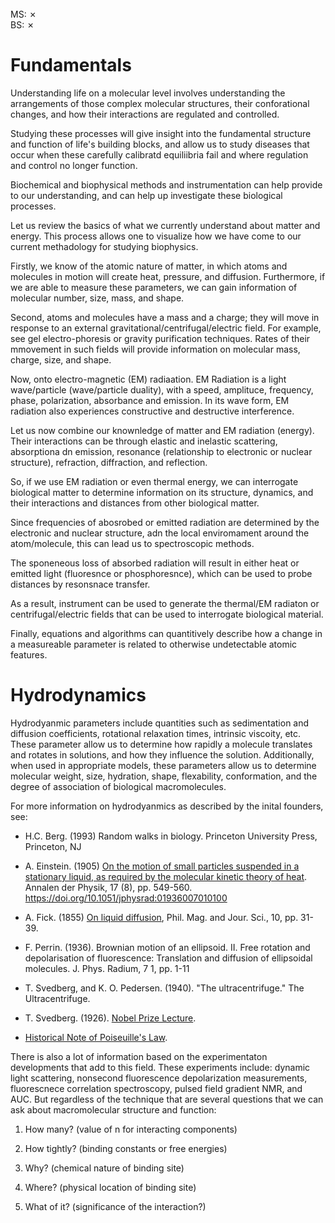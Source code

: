 <br>
MS: &#x2717;
<br>
BS: &#x2717;

# Fundamentals

Understanding life on a molecular level involves understanding the arrangements of those complex molecular structures, their conforational changes, and how their interactions are regulated and controlled.

Studying these processes will give insight into the fundamental structure and function of life's building blocks, and allow us to study diseases that occur when these carefully calibratd equiliibria fail and where regulation and control no longer function.

Biochemical and biophysical methods and instrumentation can help provide to our understanding, and can help up investigate these biological processes.

Let us review the basics of what we currently understand about matter and energy.
This process allows one to visualize how we have come to our current methadology for studying biophysics.

Firstly, we know of the atomic nature of matter, in which atoms and molecules in motion will create heat, pressure, and diffusion. Furthermore, if we are able to measure these parameters, we can gain information of molecular number, size, mass, and shape.

Second, atoms and molecules have a mass and a charge; they will move in response to an external gravitational/centrifugal/electric field. For example, see gel electro-phoresis or gravity purification techniques. Rates of their mmovement in such fields will provide information on molecular mass, charge, size, and shape.

Now, onto electro-magnetic (EM) radiaation. EM Radiation is a light wave/particle (wave/particle duality), with a speed, amplituce, frequency, phase, polarization, absorbance and emission. In its wave form, EM radiation also experiences constructive and destructive interference.

Let us now combine our knownledge of matter and EM radiation (energy). Their interactions can be through elastic and inelastic scattering, absorptiona dn emission, resonance (relationship to electronic or nuclear structure), refraction, diffraction, and reflection.

So, if we use EM radiation or even thermal energy, we can interrogate biological matter to determine information on its structure, dynamics, and their interactions and distances from other biological matter.

Since frequencies of abosrobed or emitted radiation are determined by the electronic and nuclear structure, adn the local enviromament around the atom/molecule, this can lead us to spectroscopic methods.

The sponeneous loss of absorbed radiation will result in either heat or emitted light (fluoresnce or phosphoresnce), which can be used to probe distances by resonsnace transfer.

As a result, instrument can be used to generate the thermal/EM radiaton or centrifugal/electric fields that can be used to interrogate biological material. 

Finally, equations and algorithms can quantitively describe how a change in a measureable parameter is related to otherwise undetectable atomic features.


# Hydrodynamics

Hydrodyanmic parameters include quantities such as sedimentation and diffusion coefficients, rotational relaxation times, intrinsic viscoity, etc. These parameter allow us to determine how rapidly a molecule translates and rotates in solutions, and how they influence the solution. Additionally, when used in appropriate models, these parameters allow us to determine molecular weight, size, hydration, shape, flexability, conformation, and the degree of association of biological macromolecules.

For more information on hydrodyanmics as described by the inital founders, see:

  - H.C. Berg. (1993) Random walks in biology. Princeton University Press, Princeton, NJ 
    
  - A. Einstein. (1905) [On the motion of small particles suspended in a stationary liquid, as required by the molecular kinetic theory of heat](https://onlinelibrary.wiley.com/doi/10.1002/andp.19053220806). Annalen der Physik, 17 (8), pp. 549-560. https://doi.org/10.1051/jphysrad:01936007010100
   
  - A. Fick. (1855) [On liquid diffusion](http://www.physics.emory.edu/faculty/roth/polymercourse/historical/Frick_1855.pdf), Phil. Mag. and Jour. Sci., 10, pp. 31-39.
    
  - F. Perrin. (1936). Brownian motion of an ellipsoid. II. Free rotation and depolarisation of fluorescence: Translation and diffusion of ellipsoidal molecules. J. Phys. Radium, 7 1, pp. 1-11

  - T. Svedberg, and K. O. Pedersen. (1940). "The ultracentrifuge." The Ultracentrifuge. 
    
  - T. Svedberg. (1926). [Nobel Prize Lecture](http://www.nobelprize.org/nobel_prizes/chemistry/laureates/1926/svedberg-lecture.pdf).

  - [Historical Note of Poiseuille's Law](http://homepage.ntu.edu.tw/~wttsai/Adv_Fluid/Poiseuille%20and%20his%20law.pdf).

There is also a lot of information based on the experimentaton developments that add to this field. These experiments include: dynamic light scattering, nonsecond fluorescence depolarization measurements, fluorescnece correlation spectroscopy, pulsed field gradient NMR, and AUC.
But regardless of the technique that are several questions that we can ask about macromolecular structure and function:

1. How many? (value of n for interacting components)

2. How tightly? (binding constants or free energies)

3. Why? (chemical nature of binding site)

4. Where? (physical location of binding site)

5. What of it? (significance of the interaction?)